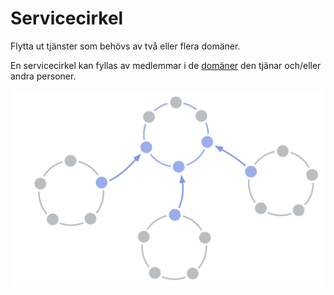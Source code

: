 # Servicecirkel

<summary>
Flytta ut tjänster som behövs av två eller flera domäner.
</summary>

En servicecirkel kan fyllas av medlemmar i de [domäner](glossary:domain) den tjänar och/eller andra personer.

![Servicecirkel](img/structural-patterns/service-circle.png)